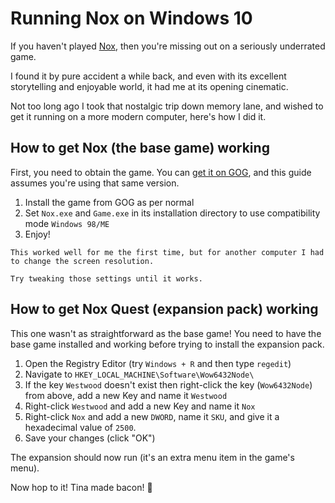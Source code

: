 # Running Nox on Windows 10

If you haven't played [Nox](https://en.wikipedia.org/wiki/Nox_(video_game)), then you're missing out on a seriously underrated game.

I found it by pure accident a while back, and even with its excellent storytelling and enjoyable world, it had me at its opening cinematic.

Not too long ago I took that nostalgic trip down memory lane, and wished to get it running on a more modern computer, here's how I did it.

## How to get Nox (the base game) working

First, you need to obtain the game. You can [get it on GOG](https://www.gog.com/game/nox), and this guide assumes you're using that same version.

1. Install the game from GOG as per normal
2. Set `Nox.exe` and `Game.exe` in its installation directory to use compatibility mode `Windows 98/ME`
3. Enjoy!

~~~admonish warning
This worked well for me the first time, but for another computer I had to change the screen resolution.

Try tweaking those settings until it works.
~~~

## How to get Nox Quest (expansion pack) working

This one wasn't as straightforward as the base game! You need to have the base game installed and working before trying to install the expansion pack.

1. Open the Registry Editor (try `Windows + R` and then type `regedit`)
2. Navigate to `HKEY_LOCAL_MACHINE\Software\Wow6432Node\`
3. If the key `Westwood` doesn't exist then right-click the key (`Wow6432Node`) from above, add a new Key and name it `Westwood`
4. Right-click `Westwood` and add a new Key and name it `Nox`
5. Right-click `Nox` and add a new `DWORD`, name it `SKU`, and give it a hexadecimal value of `2500`.
6. Save your changes (click "OK")

The expansion should now run (it's an extra menu item in the game's menu).

Now hop to it! Tina made bacon! 🥓
